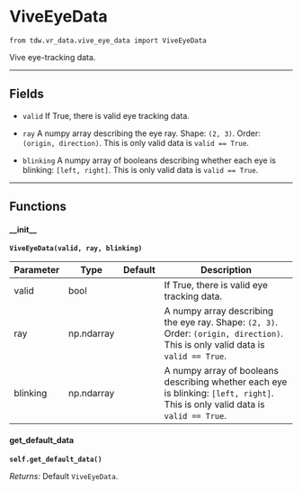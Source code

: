 # ViveEyeData

`from tdw.vr_data.vive_eye_data import ViveEyeData`

Vive eye-tracking data.

***

## Fields

- `valid` If True, there is valid eye tracking data.

- `ray` A numpy array describing the eye ray. Shape: `(2, 3)`. Order: `(origin, direction)`. This is only valid data is `valid == True`.

- `blinking` A numpy array of booleans describing whether each eye is blinking: `[left, right]`. This is only valid data is `valid == True`.

***

## Functions

#### \_\_init\_\_

**`ViveEyeData(valid, ray, blinking)`**

| Parameter | Type | Default | Description |
| --- | --- | --- | --- |
| valid |  bool |  | If True, there is valid eye tracking data. |
| ray |  np.ndarray |  | A numpy array describing the eye ray. Shape: `(2, 3)`. Order: `(origin, direction)`. This is only valid data is `valid == True`. |
| blinking |  np.ndarray |  | A numpy array of booleans describing whether each eye is blinking: `[left, right]`. This is only valid data is `valid == True`. |

#### get_default_data

**`self.get_default_data()`**

_Returns:_  Default `ViveEyeData`.

